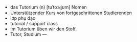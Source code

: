 - das Tutorium (n)	[tuˈtoːʁi̯ʊm]	Nomen
- Unterstützender Kurs von fortgeschrittenen Studierenden
- lớp phụ đạo
- tutorial / support class
- Im Tutorium üben wir den Stoff.
- Tutor, Studium	—
